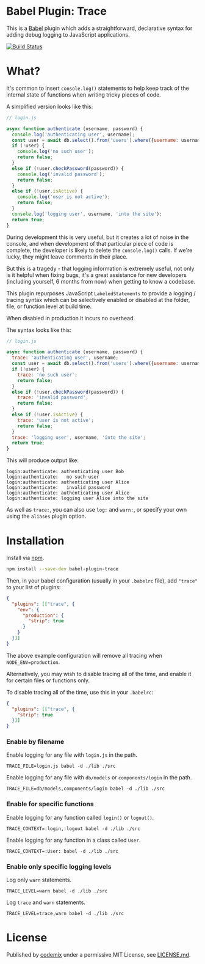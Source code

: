 # Babel Plugin: Trace

This is a [Babel](https://babeljs.io/) plugin which adds a straightforward, declarative syntax for adding debug logging to JavaScript applications.

[![Build Status](https://travis-ci.org/codemix/babel-plugin-trace.svg)](https://travis-ci.org/codemix/babel-plugin-trace)

# What?

It's common to insert `console.log()` statements to help keep track of the internal state of functions when writing tricky pieces of code.

A simplified version looks like this:

```js
// login.js

async function authenticate (username, password) {
  console.log('authenticating user', username);
  const user = await db.select().from('users').where({username: username});
  if (!user) {
    console.log('no such user');
    return false;
  }
  else if (!user.checkPassword(password)) {
    console.log('invalid password');
    return false;
  }
  else if (!user.isActive) {
    console.log('user is not active');
    return false;
  }
  console.log('logging user', username, 'into the site');
  return true;
}
```

During development this is very useful, but it creates a lot of noise in the console, and when development of that particular piece of code is complete,
the developer is likely to delete the `console.log()` calls. If we're lucky, they might leave comments in their place.

But this is a tragedy - that logging information is extremely useful, not only is it helpful when fixing bugs, it's a great assistance for new developers
(including yourself, 6 months from now) when getting to know a codebase.

This plugin repurposes JavaScript `LabeledStatements` to provide a logging / tracing syntax which can be selectively enabled or disabled at the folder, file, or function level at build time.

When disabled in production it incurs no overhead.

The syntax looks like this:

```js
// login.js

async function authenticate (username, password) {
  trace: 'authenticating user', username;
  const user = await db.select().from('users').where({username: username});
  if (!user) {
    trace: 'no such user';
    return false;
  }
  else if (!user.checkPassword(password)) {
    trace: 'invalid password';
    return false;
  }
  else if (!user.isActive) {
    trace: 'user is not active';
    return false;
  }
  trace: 'logging user', username, 'into the site';
  return true;
}
```

This will produce output like:

```
login:authenticate: authenticating user Bob
login:authenticate:   no such user
login:authenticate: authenticating user Alice
login:authenticate:   invalid password
login:authenticate: authenticating user Alice
login:authenticate: logging user Alice into the site
```

As well as `trace:`, you can also use `log:` and `warn:`, or specify your own using the `aliases` plugin option.

# Installation

Install via [npm](https://npmjs.org/package/babel-plugin-trace).
```sh
npm install --save-dev babel-plugin-trace
```
Then, in your babel configuration (usually in your `.babelrc` file), add `"trace"` to your list of plugins:
```json
{
  "plugins": [["trace", {
    "env": {
      "production": {
        "strip": true
      }
    }
  }]]
}
```

The above example configuration will remove all tracing when `NODE_ENV=production`.

Alternatively, you may wish to disable tracing all of the time, and enable it for certain files or functions only.

To disable tracing all of the time, use this in your `.babelrc`:
```json
{
  "plugins": [["trace", {
    "strip": true
  }]]
}
```

### Enable by filename
Enable logging for any file with `login.js` in the path.
```
TRACE_FILE=login.js babel -d ./lib ./src
```

Enable logging for any file with `db/models` or `components/login` in the path.
```
TRACE_FILE=db/models,components/login babel -d ./lib ./src
```

### Enable for specific functions
Enable logging for any function called `login()` or `logout()`.
```
TRACE_CONTEXT=:login,:logout babel -d ./lib ./src
```

Enable logging for any function in a class called `User`.
```
TRACE_CONTEXT=:User: babel -d ./lib ./src
```

### Enable only specific logging levels
Log only `warn` statements.
```
TRACE_LEVEL=warn babel -d ./lib ./src
```

Log `trace` and `warn` statements.
```
TRACE_LEVEL=trace,warn babel -d ./lib ./src
```



# License

Published by [codemix](http://codemix.com/) under a permissive MIT License, see [LICENSE.md](./LICENSE.md).


